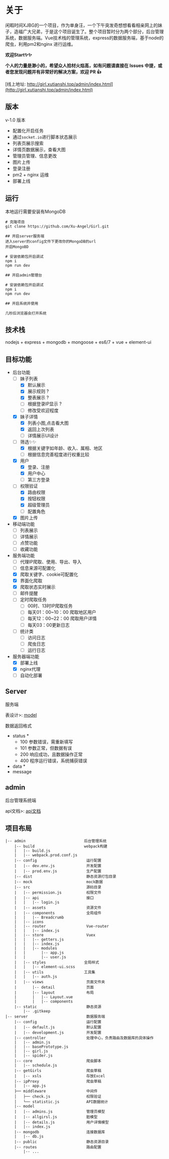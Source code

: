 # 关于

闲暇时间XJBG的一个项目，作为单身汪，一个下午突发奇想想看看相亲网上的妹子，造福广大兄弟，于是这个项目诞生了。整个项目暂时分为两个部分，后台管理系统，数据服务端。Vue技术栈的管理系统，express的数据服务端，基于node的爬虫，利用pm2和nginx 进行运维。

**欢迎Start✨✨**

**个人的力量是渺小的，希望众人拾材火焰高，如有问题请直接在 Issues 中提，或者您发现问题并有非常好的解决方案，欢迎 PR 👍**

[线上地址: http://girl.xutianshi.top/admin/index.html](http://girl.xutianshi.top/admin/index.html)

## 版本

v-1.0 版本

- 配置化开启任务
- 通过`socket.io`进行脚本状态展示
- 列表页展示搜索
- 详情页数据展示，查看大图
- 管理员管理、信息更改
- 图片上传
- 登录注册
- pm2 + nginx 运维
- 部署上线

## 运行

本地运行需要安装有MongoDB
```
# 克隆项目
git clone https://github.com/Xu-Angel/Girl.git

## 开启server服务端
进入server的config文件下更改你的MongoDB的url
开启MongoBD

# 安装依赖包开启调试
npm i
npm run dev

## 开启admin管理台

# 安装依赖包开启调试
npm i
npm run dev

## 开启系统并使用

几秒后浏览器会打开系统
```
## 技术栈

nodejs + express + mongodb + mongoose + es6/7 + vue + element-ui

## 目标功能

- 后台功能
  - [ ] 妹子列表
    - [x] 默认展示
    - [x] 展示规则 ?
    - [x] 整表展示 ?
    - [ ] 根据登录IP显示 ?
    - [ ] 修改受欢迎程度
  - [x] 妹子详情
    - [x] 列表小图,点击看大图
    - [x] 返回上次列表
    - [ ] 详情展示UI设计
  - [ ] 筛选✨✨
    - [x] 根据关键字如年龄、收入、属相、地区
    - [ ] 根据信息完善程度进行权重比较
  - [x] 用户
    - [x] 登录、注册
    - [x] 用户中心
    - [ ] 第三方登录
  - [ ] 权限验证
    - [x] 路由权限
    - [x] 按钮权限
    - [x] 超级管理员
    - [ ] 配置角色
  - [x] 图片上传

- 移动端功能
  - [ ] 列表展示
  - [ ] 详情展示
  - [ ] 点赞功能
  - [ ] 收藏功能

- 服务端功能
  - [ ] 代理IP爬取、使用、导出、导入
  - [ ] 信息来源可配置化
  - [x] 爬取关键字、cookie可配置化
  - [x] 界面化爬取
  - [x] 爬取状态实时展示
  - [ ] 邮件提醒
  - [ ] 定时爬取任务
    - [ ] 00时、13时IP爬取任务
    - [ ] 每天01：00~10：00 爬取地区用户
    - [ ] 每天12：00~22：00 爬取用户详情
    - [ ] 每天03：00更新日志
  - [ ] 统计类
    - [ ] 访问日志
    - [ ] 爬虫日志
    - [ ] 运行日志

- 服务器端功能
  - [x] 部署上线
  - [x] nginx代理
  - [ ] 自动化部署

## Server

服务端

表设计>: [model](./model.md)

数据返回格式
  - status *
    - 100 参数错误，需重新填写
    - 101 参数正常，但数据有误
    - 200 响应成功，且数据操作正常
    - 400 程序运行错误，系统捕获错误
  - data *
  - message

## admin
  
后台管理系统端

api文档>: [api文档](./api.md)

## 项目布局

```
|-- admin                          后台管理系统
    |-- build                      webpack构建
    |   |-- build.js
    |   |-- webpack.prod.conf.js
    |-- config                      运行配置
    |   |-- dev.env.js              开发配置
    |   |-- prod.env.js             生产配置
    |-- dist                        静态资源打包目录
    |-- mock                        mock数据
    |-- src                         源码目录
    |   |-- permission.js           权限文件
    |   |-- api                     接口
    |   |   |-- login.js
    |   |-- assets                  资源文件
    |   |-- components              全局组件
    |   |   |-- Breadcrumb
    |   |-- icons
    |   |-- router                  Vue-router
    |   |   |-- index.js
    |   |-- store                   Vuex
    |   |   |-- getters.js
    |   |   |-- index.js
    |   |   |-- modules
    |   |       |-- app.js
    |   |       |-- user.js
    |   |-- styles                 全局样式
    |   |   |-- element-ui.scss
    |   |-- utils                  工具集
    |   |   |-- auth.js
    |   |-- views                   页面文件夹
    |       |-- detail              页面
    |       |-- layout              布局
    |       |   |-- Layout.vue
    |       |   |-- components
    |-- static                      静态资源
        |-- .gitkeep
|-- server                          数据服务端
    |-- config                      运行配置
    |   |-- default.js              默认配置
    |   |-- development.js          开发配置
    |-- controller                  处理中心，负责路由及数据库的具体操作
    |   |-- admin.js
    |   |-- basePrototype.js
    |   |-- girl.js
    |   |-- spider.js
    |-- core                        爬虫脚本
    |   |-- schedule.js
    |-- getGirls                    爬虫草稿
    |   |-- xsls                    存放Excel
    |-- ipProxy                     爬虫草稿
    |   |-- app.js
    ├── middleware                  中间件
    │   ├── check.js                权限验证
    │   └── statistic.js            API数据统计
    |-- model
    |   |-- admins.js               管理员模型
    |   |-- allgirsl.js             脏模型
    |   |-- details.js              用户详情模型
    |   |-- index.js
    |-- mongodb                     连接数据库
    |   |-- db.js
    |-- public                      静态资源目录
    |-- routes                      路由配置
        |-- ...
```
